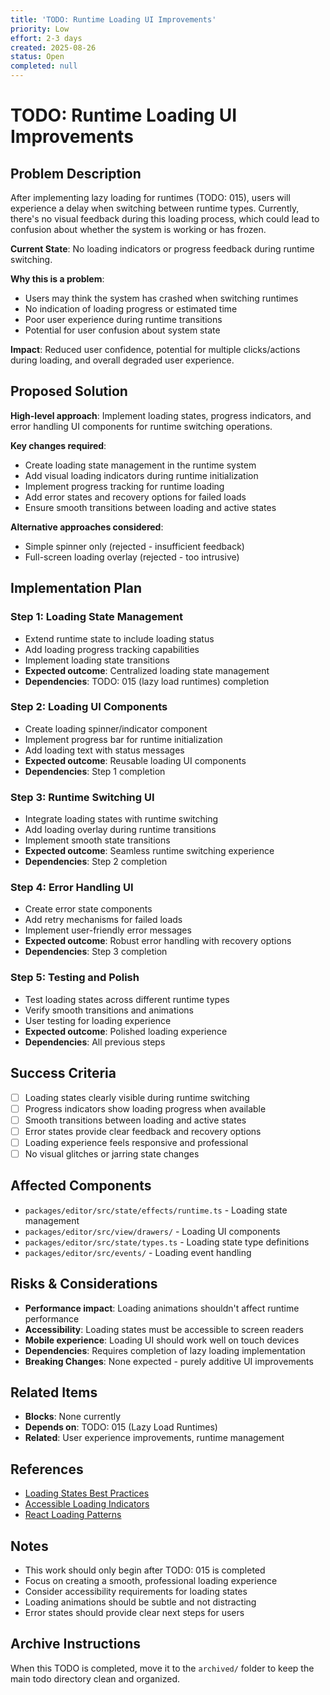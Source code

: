 ```yaml
---
title: 'TODO: Runtime Loading UI Improvements'
priority: Low
effort: 2-3 days
created: 2025-08-26
status: Open
completed: null
---
```


# TODO: Runtime Loading UI Improvements

## Problem Description

After implementing lazy loading for runtimes (TODO: 015), users will experience a delay when switching between runtime types. Currently, there's no visual feedback during this loading process, which could lead to confusion about whether the system is working or has frozen.

**Current State**: No loading indicators or progress feedback during runtime switching.

**Why this is a problem**: 
- Users may think the system has crashed when switching runtimes
- No indication of loading progress or estimated time
- Poor user experience during runtime transitions
- Potential for user confusion about system state

**Impact**: Reduced user confidence, potential for multiple clicks/actions during loading, and overall degraded user experience.

## Proposed Solution

**High-level approach**: Implement loading states, progress indicators, and error handling UI components for runtime switching operations.

**Key changes required**:
- Create loading state management in the runtime system
- Add visual loading indicators during runtime initialization
- Implement progress tracking for runtime loading
- Add error states and recovery options for failed loads
- Ensure smooth transitions between loading and active states

**Alternative approaches considered**:
- Simple spinner only (rejected - insufficient feedback)
- Full-screen loading overlay (rejected - too intrusive)

## Implementation Plan

### Step 1: Loading State Management
- Extend runtime state to include loading status
- Add loading progress tracking capabilities
- Implement loading state transitions
- **Expected outcome**: Centralized loading state management
- **Dependencies**: TODO: 015 (lazy load runtimes) completion

### Step 2: Loading UI Components
- Create loading spinner/indicator component
- Implement progress bar for runtime initialization
- Add loading text with status messages
- **Expected outcome**: Reusable loading UI components
- **Dependencies**: Step 1 completion

### Step 3: Runtime Switching UI
- Integrate loading states with runtime switching
- Add loading overlay during runtime transitions
- Implement smooth state transitions
- **Expected outcome**: Seamless runtime switching experience
- **Dependencies**: Step 2 completion

### Step 4: Error Handling UI
- Create error state components
- Add retry mechanisms for failed loads
- Implement user-friendly error messages
- **Expected outcome**: Robust error handling with recovery options
- **Dependencies**: Step 3 completion

### Step 5: Testing and Polish
- Test loading states across different runtime types
- Verify smooth transitions and animations
- User testing for loading experience
- **Expected outcome**: Polished loading experience
- **Dependencies**: All previous steps

## Success Criteria

- [ ] Loading states clearly visible during runtime switching
- [ ] Progress indicators show loading progress when available
- [ ] Smooth transitions between loading and active states
- [ ] Error states provide clear feedback and recovery options
- [ ] Loading experience feels responsive and professional
- [ ] No visual glitches or jarring state changes

## Affected Components

- `packages/editor/src/state/effects/runtime.ts` - Loading state management
- `packages/editor/src/view/drawers/` - Loading UI components
- `packages/editor/src/state/types.ts` - Loading state type definitions
- `packages/editor/src/events/` - Loading event handling

## Risks & Considerations

- **Performance impact**: Loading animations shouldn't affect runtime performance
- **Accessibility**: Loading states must be accessible to screen readers
- **Mobile experience**: Loading UI should work well on touch devices
- **Dependencies**: Requires completion of lazy loading implementation
- **Breaking Changes**: None expected - purely additive UI improvements

## Related Items

- **Blocks**: None currently
- **Depends on**: TODO: 015 (Lazy Load Runtimes)
- **Related**: User experience improvements, runtime management

## References

- [Loading States Best Practices](https://www.nngroup.com/articles/response-times-3-important-limits/)
- [Accessible Loading Indicators](https://www.w3.org/WAI/WCAG21/Understanding/time-limits.html)
- [React Loading Patterns](https://reactpatterns.com/#loading-states)

## Notes

- This work should only begin after TODO: 015 is completed
- Focus on creating a smooth, professional loading experience
- Consider accessibility requirements for loading states
- Loading animations should be subtle and not distracting
- Error states should provide clear next steps for users

## Archive Instructions

When this TODO is completed, move it to the `archived/` folder to keep the main todo directory clean and organized. 